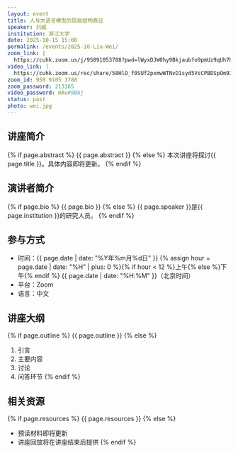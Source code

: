 ```yaml
---
layout: event
title: 人与大语言模型的层级结构表征
speaker: 刘威
institution: 浙江大学
date: 2025-10-15 15:00
permalink: /events/2025-10-Liu-Wei/
zoom_link: |
  https://cuhk.zoom.us/j/95891053788?pwd=lWyxDJW0hy9Bkjaubfo9pmUz9qUh7h.1
video_link: |
  https://cuhk.zoom.us/rec/share/58HlO_f0SUf2pxmwWTNvD1syd5VsCPBDSpOm9IR9iYSVp_2FxL8IP8TksHs_5cSn.wy0WuItr5c9_G8J9
zoom_id: 958 9105 3788
zoom_password: 213165
video_password: mAu#9BAj
status: past
photo: wei.jpg
---
```


## 讲座简介

{% if page.abstract %}
{{ page.abstract }}
{% else %}
本次讲座将探讨{{ page.title }}。具体内容即将更新。
{% endif %}

## 演讲者简介

{% if page.bio %}
{{ page.bio }}
{% else %}
{{ page.speaker }}是{{ page.institution }}的研究人员。
{% endif %}

## 参与方式

- 时间：{{ page.date | date: "%Y年%m月%d日" }} {% assign hour = page.date | date: "%H" | plus: 0 %}{% if hour < 12 %}上午{% else %}下午{% endif %} {{ page.date | date: "%H:%M" }}（北京时间）
- 平台：Zoom
- 语言：中文

## 讲座大纲

{% if page.outline %}
{{ page.outline }}
{% else %}
1. 引言
2. 主要内容
3. 讨论
4. 问答环节
{% endif %}

## 相关资源

{% if page.resources %}
{{ page.resources }}
{% else %}
- 预读材料即将更新
- 讲座回放将在讲座结束后提供
{% endif %}
